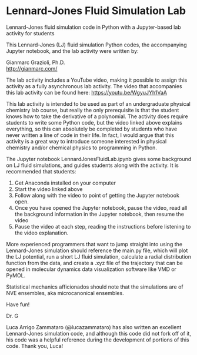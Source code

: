 # Lennard-Jones Fluid Simulation Lab
Lennard-Jones fluid simulation code in Python with a Jupyter-based lab activity for students


This Lennard-Jones (LJ) fluid simulation Python codes, the accompanying Jupyter notebook, and the lab activity were written by: 

Gianmarc Grazioli, Ph.D. <br>
http://gianmarc.com/

The lab activity includes a YouTube video, making it possible to assign this activity as a fully asynchronous lab activity. The video that accompanies this lab activity can be found here:
https://youtu.be/WgyuJYh1VaA


This lab activity is intended to be used as part of an undergraduate physical chemistry lab course, but really the only prerequisite is that the student knows how to take the derivative of a polynomial. The activity does require students to write some Python code, but the video linked above explains everything, so this can absolutely be completed by students who have never written a line of code in their life. In fact, I would argue that this activity is a great way to introduce someone interested in physical chemistry and/or chemical physics to programming in Python. 

The Jupyter notebook LennardJonesFluidLab.ipynb gives some background on LJ fluid simulations, and guides students along with the activity. It is recommended that students:
1. Get Anaconda installed on your computer
2. Start the video linked above
3. Follow along with the video to point of getting the Jupyter notebook open.
4. Once you have opened the Jupyter notebook, pause the video, read all the background information in the Jupyter notebook, then resume the video
5. Pause the video at each step, reading the instructions before listening to the video explanation.

More experienced programmers that want to jump straight into using the Lennard-Jones simulation should reference the main.py file, which will plot the LJ potential, run a short LJ fluid simulation, calculate a radial distribution function from the data, and create a .xyz file of the trajectory that can be opened in molecular dynamics data visualization software like VMD or PyMOL.  

Statistical mechanics afficionados should note that the simulations are of NVE ensembles, aka microcanonical ensembles. 

Have fun! 

Dr. G

Luca Arrigo Zammataro (@lucazammataro) has also written an excellent Lennard-Jones simulation code, and although this code did not fork off of it, his code was a helpful reference during the development of portions of this code. Thank you, Luca! 


